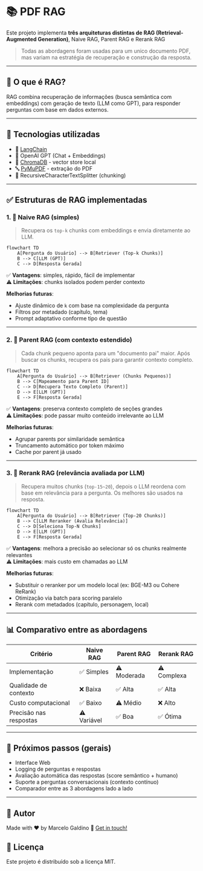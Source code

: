 # 📚 PDF RAG 

Este projeto implementa **três arquiteturas distintas de RAG (Retrieval-Augmented Generation)**, Naive RAG, Parent RAG e Rerank RAG

> Todas as abordagens foram usadas para um unico documento PDF, mas variam na estratégia de recuperação e construção da resposta.

---

## 🧠 O que é RAG?

RAG combina recuperação de informações (busca semântica com embeddings) com geração de texto (LLM como GPT), para responder perguntas com base em dados externos.

---

## 🔗 Tecnologias utilizadas

- 📘 [LangChain](https://www.langchain.com/)
- 🧠 OpenAI GPT (Chat + Embeddings)
- 💾 [ChromaDB](https://www.trychroma.com/) - vector store local
- 🔤 [PyMuPDF](https://pymupdf.readthedocs.io/en/latest/) - extração do PDF
- 🧱 RecursiveCharacterTextSplitter (chunking)

---

## ✅ Estruturas de RAG implementadas

### 1. 🧱 Naive RAG (simples)

> Recupera os `top-k` chunks com embeddings e envia diretamente ao LLM.

```mermaid
flowchart TD
    A[Pergunta do Usuário] --> B[Retriever (Top-k Chunks)]
    B --> C[LLM (GPT)]
    C --> D[Resposta Gerada]
```

✅ **Vantagens**: simples, rápido, fácil de implementar  
⚠️ **Limitações**: chunks isolados podem perder contexto

**Melhorias futuras**:
- Ajuste dinâmico de `k` com base na complexidade da pergunta
- Filtros por metadado (capítulo, tema)
- Prompt adaptativo conforme tipo de questão

---

### 2. 🧩 Parent RAG (com contexto estendido)

> Cada chunk pequeno aponta para um "documento pai" maior. Após buscar os chunks, recupera os pais para garantir contexto completo.

```mermaid
flowchart TD
    A[Pergunta do Usuário] --> B[Retriever (Chunks Pequenos)]
    B --> C[Mapeamento para Parent ID]
    C --> D[Recupera Texto Completo (Parent)]
    D --> E[LLM (GPT)]
    E --> F[Resposta Gerada]
```

✅ **Vantagens**: preserva contexto completo de seções grandes  
⚠️ **Limitações**: pode passar muito conteúdo irrelevante ao LLM

**Melhorias futuras**:
- Agrupar parents por similaridade semântica
- Truncamento automático por token máximo
- Cache por parent já usado

---

### 3. 🧠 Rerank RAG (relevância avaliada por LLM)

> Recupera muitos chunks (`top-15~20`), depois o LLM reordena com base em relevância para a pergunta. Os melhores são usados na resposta.

```mermaid
flowchart TD
    A[Pergunta do Usuário] --> B[Retriever (Top-20 Chunks)]
    B --> C[LLM Reranker (Avalia Relevância)]
    C --> D[Seleciona Top-N Chunks]
    D --> E[LLM (GPT)]
    E --> F[Resposta Gerada]
```

✅ **Vantagens**: melhora a precisão ao selecionar só os chunks realmente relevantes  
⚠️ **Limitações**: mais custo em chamadas ao LLM

**Melhorias futuras**:
- Substituir o reranker por um modelo local (ex: BGE-M3 ou Cohere ReRank)
- Otimização via batch para scoring paralelo
- Rerank com metadados (capítulo, personagem, local)

---

## 📊 Comparativo entre as abordagens

| Critério             | Naive RAG | Parent RAG | Rerank RAG |
|----------------------|-----------|------------|------------|
| Implementação        | ✅ Simples | ⚠️ Moderada | ⚠️ Complexa |
| Qualidade de contexto| ❌ Baixa   | ✅ Alta     | ✅ Alta     |
| Custo computacional  | ✅ Baixo   | ⚠️ Médio    | ❌ Alto     |
| Precisão nas respostas | ⚠️ Variável | ✅ Boa   | ✅ Ótima    |

---

## 🚀 Próximos passos (gerais)

- Interface Web
- Logging de perguntas e respostas
- Avaliação automática das respostas (score semântico + humano)
- Suporte a perguntas conversacionais (contexto contínuo)
- Comparador entre as 3 abordagens lado a lado

---

## 👤 Autor

Made with ♥ by Marcelo Galdino :wave: [Get in touch!](https://www.linkedin.com/in/marcelogaldino/)


## 📝 Licença

Este projeto é distribuído sob a licença MIT.